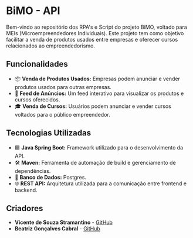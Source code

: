 <!DOCTYPE html>
<html lang="pt-BR">
<head>
<meta charset="UTF-8">
<meta name="viewport" content="width=device-width, initial-scale=1.0">
</head>
<body>
<h1>BiMO - API</h1>
<p>
        Bem-vindo ao repositório dos RPA's e Script do projeto BiMO, voltado para MEIs (Microempreendedores Individuais). 
        Este projeto tem como objetivo facilitar a venda de produtos usados entre empresas e oferecer cursos relacionados ao empreendedorismo.
</p>
<h2>Funcionalidades</h2>
<ul>
<li>📦 <strong>Venda de Produtos Usados:</strong> Empresas podem anunciar e vender produtos usados para outras empresas.</li>
<li>📰 <strong>Feed de Anúncios:</strong> Um feed interativo para visualizar os produtos e cursos oferecidos.</li>
<li>🎓 <strong>Venda de Cursos:</strong> Usuários podem anunciar e vender cursos voltados para o público empreendedor.</li>
</ul>
<h2>Tecnologias Utilizadas</h2>
<ul>
<li>🟦 <strong>Java Spring Boot:</strong> Framework utilizado para o desenvolvimento da API.</li>
<li>🛠️ <strong>Maven:</strong> Ferramenta de automação de build e gerenciamento de dependências.</li>
<li>💾 <strong>Banco de Dados:</strong> Postgres.</li>
<li>🌐 <strong>REST API:</strong> Arquitetura utilizada para a comunicação entre frontend e backend.</li>
</ul>
<h2>Criadores</h2>
<ul>
<li><strong>Vicente de Souza Stramantino</strong> - <a href="https://github.com/VicenteStramantino">GitHub</a></li>
<li><strong>Beatriz Gonçalves Cabral</strong> - <a href="https://github.com/bia-cabral">GitHub</a></li>
</ul>
</body>
</html>
